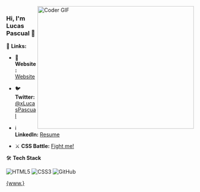 <img align="right" src="https://github.com/rajaprerak/rajaprerak/blob/master/developer.gif" alt="Coder GIF" width="420" height="330">



### Hi, I'm Lucas Pascual 👋

🔗 **Links:**

- 👤 **Website:** [<a href="">Website</a>](https://lucaspascual.com/)

- 🐦 **Twitter:** [@xLucasPascual](https://twitter.com/xLucasPascual)

- ℹ️ **LinkedIn:** [Resume](https://www.linkedin.com/in/xlucaspascual)

- ⚔️ **CSS Battle:** [Fight me!](https://cssbattle.dev/player/xlucaspascual)

🛠 **Tech Stack**

![HTML5](https://img.shields.io/badge/-HTML5-000000?style=flat&logo=HTML5)
![CSS3](https://img.shields.io/badge/-CSS3-000000?style=flat&logo=CSS3)
![GitHub](https://img.shields.io/badge/-GitHub-000000?style=flat&logo=github&logoColor=FFFFFF)

[{www.}](https://www.youtube.com/watch?v=dQw4w9WgXcQ)
